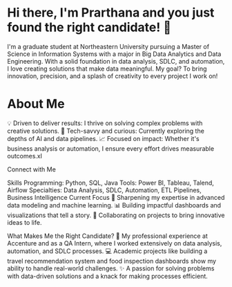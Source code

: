 # Hi there, I'm Prarthana and you just found the right candidate! 👋

I'm a graduate student at Northeastern University pursuing a Master of Science in Information Systems with a major in Big Data Analytics and Data Engineering. With a solid foundation in data analysis, SDLC, and automation, I love creating solutions that make data meaningful. My goal? To bring innovation, precision, and a splash of creativity to every project I work on!

# About Me
💡 Driven to deliver results: I thrive on solving complex problems with creative solutions.
🤖 Tech-savvy and curious: Currently exploring the depths of AI and data pipelines.
📈 Focused on impact: Whether it's business analysis or automation, I ensure every effort drives measurable outcomes.xl

Connect with Me


Skills
Programming: Python, SQL, Java
Tools: Power BI, Tableau, Talend, Airflow
Specialties: Data Analysis, SDLC, Automation, ETL Pipelines, Business Intelligence
Current Focus
🌟 Sharpening my expertise in advanced data modeling and machine learning.
📊 Building impactful dashboards and visualizations that tell a story.
🚀 Collaborating on projects to bring innovative ideas to life.

What Makes Me the Right Candidate?
🎯 My professional experience at Accenture and as a QA Intern, where I worked extensively on data analysis, automation, and SDLC processes.
💻 Academic projects like building a travel recommendation system and food inspection dashboards show my ability to handle real-world challenges.
✨ A passion for solving problems with data-driven solutions and a knack for making processes efficient.


